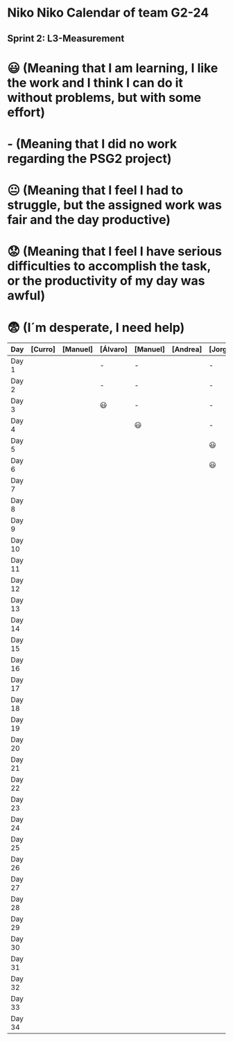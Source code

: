 # Niko Niko Calendar of team G2-24
## Sprint 2: L3-Measurement 

#  :smiley: (Meaning that I am learning, I like the work and I think I can do it without problems, but with some effort) 
#  - (Meaning that I did no work regarding the PSG2 project) 
# :neutral_face:  (Meaning that I feel I had to struggle, but the assigned work was fair and the day productive) 
# :worried: (Meaning that I feel I have serious difficulties to accomplish the task, or the productivity of my day was awful) 
#  :fearful:   (I´m desperate, I need help) 

| Day           | [Curro]       | [Manuel]       | [Álvaro]       | [Manuel]       | [Andrea]       | [Jorge]        |
| ------------- | ------------- | -------------  | -------------  | -------------  | -------------  | -------------  |
| Day 1         |               |                |       -        |       -        |                |       -        |
| Day 2         |               |                |       -        |       -        |                |       -        |
| Day 3         |               |                |    :smiley:    |       -        |                |       -        |
| Day 4         |               |                |                |    :smiley:    |                |       -        |
| Day 5         |               |                |                |                |                |    :smiley:    |
| Day 6         |               |                |                |                |                |    :smiley:    |
| Day 7         |               |                |                |                |                |                |
| Day 8         |               |                |                |                |                |                |
| Day 9         |               |                |                |                |                |                |
| Day 10        |               |                |                |                |                |                |
| Day 11        |               |                |                |                |                |                |
| Day 12        |               |                |                |                |                |                |
| Day 13        |               |                |                |                |                |                |
| Day 14        |               |                |                |                |                |                |
| Day 15        |               |                |                |                |                |                |
| Day 16        |               |                |                |                |                |                |
| Day 17        |               |                |                |                |                |                |
| Day 18        |               |                |                |                |                |                |
| Day 19        |               |                |                |                |                |                |
| Day 20        |               |                |                |                |                |                |
| Day 21        |               |                |                |                |                |                |
| Day 22        |               |                |                |                |                |                |
| Day 23        |               |                |                |                |                |                |
| Day 24        |               |                |                |                |                |                |
| Day 25        |               |                |                |                |                |                |
| Day 26        |               |                |                |                |                |                |
| Day 27        |               |                |                |                |                |                |
| Day 28        |               |                |                |                |                |                |
| Day 29        |               |                |                |                |                |                |
| Day 30        |               |                |                |                |                |                |
| Day 31        |               |                |                |                |                |                |
| Day 32        |               |                |                |                |                |                |
| Day 33        |               |                |                |                |                |                |
| Day 34        |               |                |                |                |                |                |
